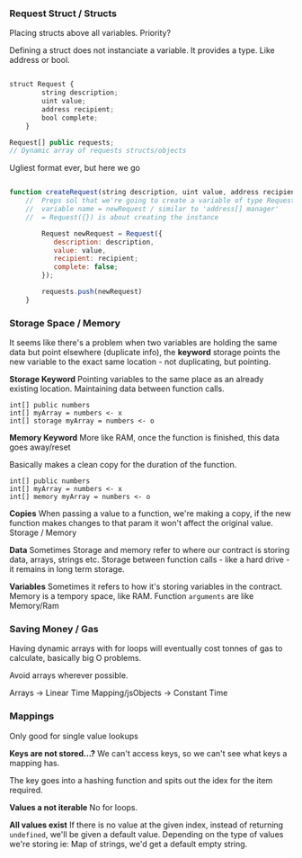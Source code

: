 ### Request Struct / Structs

Placing structs above all variables. Priority?

Defining a struct does not instanciate a variable. It provides a type. Like address or bool.

```js

struct Request {
        string description;
        uint value;
        address recipient;
        bool complete;
    }

Request[] public requests;
// Dynamic array of requests structs/objects

```

Ugliest format ever, but here we go

```js

function createRequest(string description, uint value, address recipient) public restricted {
    //  Preps sol that we're going to create a variable of type Request
    //  variable name = newRequest / similar to 'address[] manager'
    //  = Request({}) is about creating the instance

        Request newRequest = Request({
           description: description,
           value: value,
           recipient: recipient;
           complete: false;
        });

        requests.push(newRequest)
    }

```

### Storage Space / Memory

It seems like there's a problem when two variables are holding the same data but point elsewhere (duplicate info), the **keyword** storage points the new variable to the exact same location - not duplicating, but pointing.

**Storage Keyword**
Pointing variables to the same place as an already existing location. Maintaining data between function calls.

```
int[] public numbers
int[] myArray = numbers <- x
int[] storage myArray = numbers <- o
```

**Memory Keyword**
More like RAM, once the function is finished, this data goes away/reset

Basically makes a clean copy for the duration of the function.

```
int[] public numbers
int[] myArray = numbers <- x
int[] memory myArray = numbers <- o
```

**Copies**
When passing a value to a function, we're making a copy, if the new function makes changes to that param it won't affect the original value. Storage / Memory

**Data**
Sometimes Storage and memory refer to where our contract is storing data, arrays, strings etc. Storage between function calls - like a hard drive - it remains in long term storage.

**Variables**
Sometimes it refers to how it's storing variables in the contract. Memory is a tempory space, like RAM. Function `arguments` are like Memory/Ram

### Saving Money / Gas

Having dynamic arrays with for loops will eventually cost tonnes of gas to calculate, basically big O problems.

Avoid arrays wherever possible.

Arrays -> Linear Time
Mapping/jsObjects -> Constant Time

### Mappings

Only good for single value lookups

**Keys are not stored...?**
We can't access keys, so we can't see what keys a mapping has.

The key goes into a hashing function and spits out the idex for the item required.

**Values a not iterable**
No for loops.

**All values exist**
If there is no value at the given index, instead of returning `undefined`, we'll be given a default value. Depending on the type of values we're storing ie: Map of strings, we'd get a default empty string.
